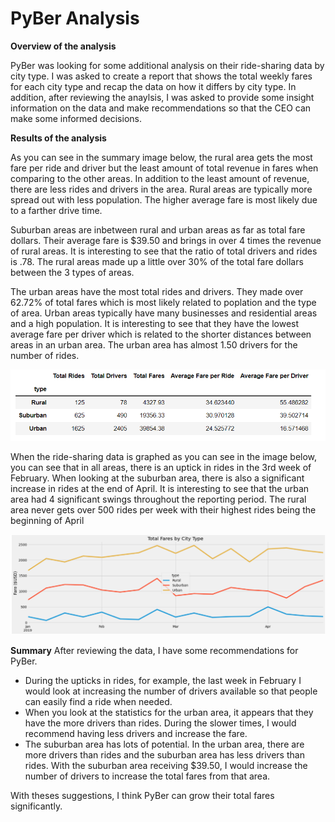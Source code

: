 # PyBer Analysis

**Overview of the analysis**

PyBer was looking for some additional analysis on their ride-sharing data by city type.  I was asked to create a report that shows the total weekly fares for each city type and recap the data on how it differs by city type.  In addition, after reviewing the anaylsis, I was asked to provide some insight information on the data and make recommendations so that the CEO can make some informed decisions.

**Results of the analysis**

As you can see in the summary image below, the rural area gets the most fare per ride and driver but the least amount of total revenue in fares when comparing to the other areas.  In addition to the least amount of revenue, there are less rides and drivers in the area.  Rural areas are typically more spread out with less population.  The higher average fare is most likely due to a farther drive time.  

Suburban areas are inbetween rural and urban areas as far as total fare dollars.  Their average fare is $39.50 and brings in over 4 times the revenue of rural areas.  It is interesting to see that the ratio of total drivers and rides is .78.  The rural areas made up a little over 30% of the total fare dollars between the 3 types of areas.

The urban areas have the most total rides and drivers.  They made over 62.72% of total fares which is most likely related to poplation and the type of area.  Urban areas typically have many businesses and residential areas and a high population.  It is interesting to see that they have the lowest average fare per driver which is related to the shorter distances between areas in an urban area.  The urban area has almost 1.50 drivers for the number of rides.  


![](/Resources/PyBer_Summary.png)

When the ride-sharing data is graphed as you can see in the image below, you can see that in all areas, there is an uptick in rides in the 3rd week of February.  When looking at the suburban area, there is also a significant increase in rides at the end of April.  It is interesting to see that the urban area had 4 significant swings throughout the reporting period.  The rural area never gets over 500 rides per week with their highest rides being the beginning of April

![](/Resources/Total_Fares_Graph.png)

**Summary**
After reviewing the data, I have some recommendations for PyBer.
 - During the upticks in rides, for example, the last week in February I would look at increasing the number of drivers available so that people can easily find a ride when needed.
 - When you look at the statistics for the urban area, it appears that they have the more drivers than rides.  During the slower times, I would recommend having less drivers and increase the fare.
 -  The suburban area has lots of potential.  In the urban area, there are more drivers than rides and the suburban area has less drivers than rides.  With the suburban area receiving $39.50, I would increase the number of drivers to increase the total fares from that area.  

With theses suggestions, I think PyBer can grow their total fares significantly.  
